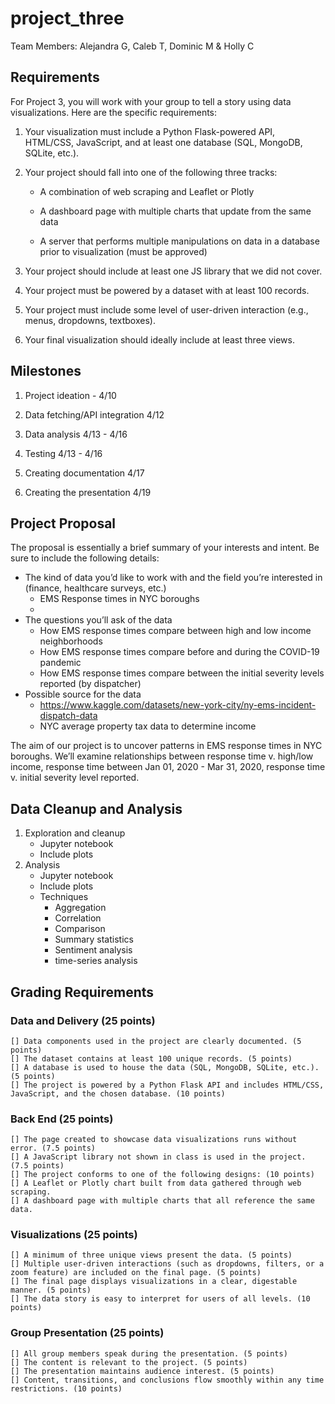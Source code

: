 # project_three
Team Members: Alejandra G, Caleb T, Dominic M & Holly C

## Requirements
For Project 3, you will work with your group to tell a story using data visualizations. Here are the specific requirements:

1. Your visualization must include a Python Flask-powered API, HTML/CSS, JavaScript, and at least one database (SQL, MongoDB, SQLite, etc.).

2. Your project should fall into one of the following three tracks:

    - A combination of web scraping and Leaflet or Plotly

    - A dashboard page with multiple charts that update from the same data

    - A server that performs multiple manipulations on data in a database prior to visualization (must be approved)

3. Your project should include at least one JS library that we did not cover.

4. Your project must be powered by a dataset with at least 100 records.

5. Your project must include some level of user-driven interaction (e.g., menus, dropdowns, textboxes).

6. Your final visualization should ideally include at least three views.

## Milestones
1. Project ideation - 4/10

2. Data fetching/API integration 4/12

3. Data analysis 4/13 - 4/16

4. Testing 4/13 - 4/16

5. Creating documentation 4/17

6. Creating the presentation 4/19

## Project Proposal
The proposal is essentially a brief summary of your interests and intent. Be sure to include the following details:

- The kind of data you’d like to work with and the field you’re interested in (finance, healthcare surveys, etc.)
    - EMS Response times in NYC boroughs
    - 
- The questions you’ll ask of the data
    - How EMS response times compare between high and low income neighborhoods
    - How EMS response times compare before and during the COVID-19 pandemic
    - How EMS response times compare between the initial severity levels reported (by dispatcher)
- Possible source for the data
    -  https://www.kaggle.com/datasets/new-york-city/ny-ems-incident-dispatch-data
    -  NYC average property tax data to determine income

The aim of our project is to uncover patterns in EMS response times in NYC boroughs. We’ll examine relationships between response time v. high/low income, response time between Jan 01, 2020 - Mar 31, 2020, response time v. initial severity level reported.

## Data Cleanup and Analysis

1. Exploration and cleanup
    - Jupyter notebook
    - Include plots
2. Analysis
    - Jupyter notebook
    - Include plots
    - Techniques
      - Aggregation
      - Correlation
      - Comparison
      - Summary statistics
      - Sentiment analysis
      - time-series analysis
## Grading Requirements
### Data and Delivery (25 points)
    [] Data components used in the project are clearly documented. (5 points)
    [] The dataset contains at least 100 unique records. (5 points)
    [] A database is used to house the data (SQL, MongoDB, SQLite, etc.). (5 points)
    [] The project is powered by a Python Flask API and includes HTML/CSS, JavaScript, and the chosen database. (10 points)
### Back End (25 points)
    [] The page created to showcase data visualizations runs without error. (7.5 points)
    [] A JavaScript library not shown in class is used in the project. (7.5 points)
    [] The project conforms to one of the following designs: (10 points)
    [] A Leaflet or Plotly chart built from data gathered through web scraping.
    [] A dashboard page with multiple charts that all reference the same data.
### Visualizations (25 points)
    [] A minimum of three unique views present the data. (5 points)
    [] Multiple user-driven interactions (such as dropdowns, filters, or a zoom feature) are included on the final page. (5 points)
    [] The final page displays visualizations in a clear, digestable manner. (5 points)
    [] The data story is easy to interpret for users of all levels. (10 points)
### Group Presentation (25 points)
    [] All group members speak during the presentation. (5 points)
    [] The content is relevant to the project. (5 points)
    [] The presentation maintains audience interest. (5 points)
    [] Content, transitions, and conclusions flow smoothly within any time restrictions. (10 points)
